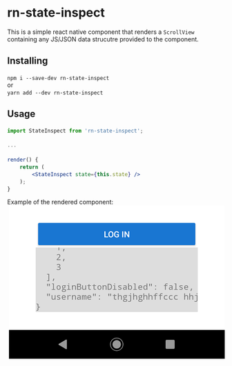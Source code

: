 # rn-state-inspect

This is a simple react native component that renders a `ScrollView` containing any JS/JSON data strucutre provided to the component.

## Installing 

`npm i --save-dev rn-state-inspect`  
or  
`yarn add --dev rn-state-inspect`

## Usage

```jsx
import StateInspect from 'rn-state-inspect';

...

render() {
    return (
        <StateInspect state={this.state} />
    );
}
```

Example of the rendered component:  
  ![demo](./docs/images/state_inspect_demo.png)